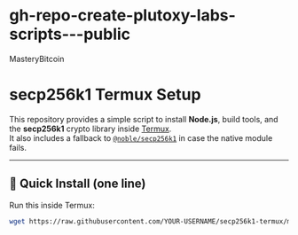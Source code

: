 # gh-repo-create-plutoxy-labs-scripts---public
MasteryBitcoin 
# secp256k1 Termux Setup

This repository provides a simple script to install **Node.js**, build tools, and the **secp256k1** crypto library inside [Termux](https://termux.dev/).  
It also includes a fallback to [`@noble/secp256k1`](https://github.com/paulmillr/noble-secp256k1) in case the native module fails.

---

## 🔹 Quick Install (one line)

Run this inside Termux:

```bash
wget https://raw.githubusercontent.com/YOUR-USERNAME/secp256k1-termux/main/setup-secp256k1.sh -O setup-secp256k1.sh && chmod +x setup-secp256k1.sh && ./setup-secp256k1.sh
